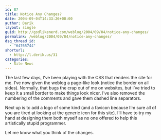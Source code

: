 ```yaml
---
id: 87
title: Notice Any Changes?
date: 2004-09-04T14:33:26+00:00
author: Derik
layout: single
guid: http://godlikenerd.com/weblog/2004/09/04/notice-any-changes/
permalink: /weblog/2004/09/04/notice-any-changes/
dsq_thread_id:
  - "64765744"
shorturl:
  - http://l.derik.us/31
categories:
  - Site News
---
```

The last few days, I&#8217;ve been playing with the CSS that renders the site for me. I&#8217;ve now given the weblog a page-like look (notice the border on all sides). Normally, that bugs the crap out of me on websites, but I&#8217;ve tried to keep it a small border to make things look nicer. I&#8217;ve also removed the numbering of the comments and gave them dashed line separators.

Next up is to add a logo of some kind (and a favicon because I&#8217;m sure all of you are tired at looking at the generic icon for this site). I&#8217;ll have to try my hand at designing them both myself as no one offered to help this artistically stupid programmer.

Let me know what you think of the changes.